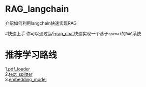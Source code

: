 # RAG_langchain
介绍如何利用langchain快速实现RAG  

#快速上手
你可以通过运行[rag_chat](https://github.com/blackinkkkxi/RAG_langchain/blob/main/rag_chat.ipynb)快速实现一个基于`openai`的`RAG`系统

# 推荐学习路线
1.[pdf_loader](https://github.com/blackinkkkxi/RAG_langchain/tree/main/learn/doc_loader)  
2.[text_splitter](https://github.com/blackinkkkxi/RAG_langchain/tree/main/learn/text_splitter)  
3.[embedding_model](https://github.com/blackinkkkxi/RAG_langchain/tree/main/learn/embedding_model)  
